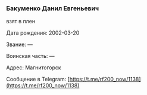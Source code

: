 ### Бакуменко Данил Евгеньевич

взят в плен

Дата рождения: 2002-03-20

Звание: —

Воинская часть: —

Адрес: Магнитогорск

Сообщение в Telegram: [https://t.me/rf200_now/1138](https://t.me/rf200_now/1138)
